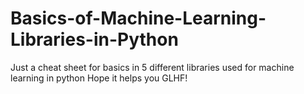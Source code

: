 # Basics-of-Machine-Learning-Libraries-in-Python
Just a cheat sheet for basics in 5 different libraries used for machine learning in python
Hope it helps you 
GLHF!
